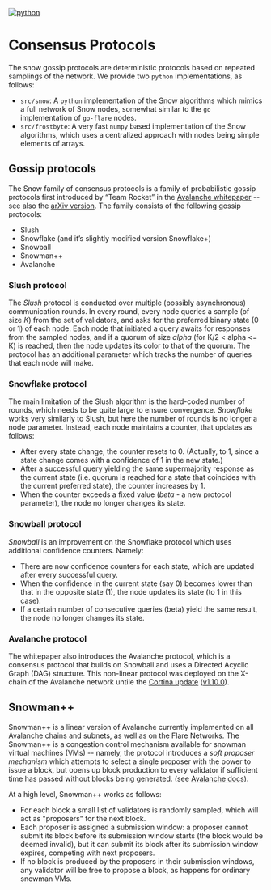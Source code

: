 [![python](https://img.shields.io/badge/Python-3.11-3776AB.svg?style=flat&logo=python&logoColor=white)](https://www.python.org)

# Consensus Protocols

The snow gossip protocols are deterministic protocols based on repeated samplings of the network.
We provide two `python` implementations, as follows:

* `src/snow`: A `python` implementation of the Snow algorithms which mimics a full network of Snow nodes, somewhat similar to the `go` implementation of `go-flare` nodes.
* `src/frostbyte`: A very fast `numpy` based implementation of the Snow algorithms, which uses a centralized approach with nodes being simple elements of arrays.

## Gossip protocols

The Snow family of consensus protocols is a family of probabilistic gossip protocols first introduced by “Team Rocket” in the [Avalanche whitepaper](https://ipfs.io/ipfs/QmUy4jh5mGNZvLkjies1RWM4YuvJh5o2FYopNPVYwrRVGV) -- see also the [arXiv version](https://arxiv.org/pdf/1906.08936). The family consists of the following gossip protocols:

* Slush
* Snowflake (and it’s slightly modified version Snowflake+)
* Snowball
* Snowman++
* Avalanche

### Slush protocol

The *Slush* protocol is conducted over multiple (possibly asynchronous) communication rounds.
In every round, every node queries a sample (of size *K*) from the set of validators, and asks for the preferred binary state (0 or 1) of each node.
Each node that initiated a query awaits for responses from the sampled nodes, and if a quorum of size *alpha* (for K/2 < alpha <= K) is reached, then the node updates its color to that of the quorum.
The protocol has an additional parameter which tracks the number of queries that each node will make.

### Snowflake protocol

The main limitation of the Slush algorithm is the hard-coded number of rounds, which needs to be quite large to ensure convergence.
*Snowflake* works very similarly to Slush, but here the number of rounds is no longer a node parameter.
Instead, each node maintains a counter, that updates as follows:

* After every state change, the counter resets to 0. (Actually, to 1, since a state change comes with a confidence of 1 in the new state.)
* After a successful query yielding the same supermajority response as the current state (i.e. quorum is reached for a state that coincides with the current preferred state), the counter increases by 1.
* When the counter exceeds a fixed value (*beta* - a new protocol parameter), the node no longer changes its state.

### Snowball protocol

*Snowball* is an improvement on the Snowflake protocol which uses additional confidence counters.
Namely:

* There are now confidence counters for each state, which are updated after every successful query.
* When the confidence in the current state (say 0) becomes lower than that in the opposite state (1), the node updates its state (to 1 in this case).
* If a certain number of consecutive queries (beta) yield the same result, the node no longer changes its state.

### Avalanche protocol

The whitepaper also introduces the Avalanche protocol, which is a consensus protocol that builds on Snowball and uses a Directed Acyclic Graph (DAG) structure.
This non-linear protocol was deployed on the X-chain of the Avalanche network untile the [Cortina update](https://medium.com/avalancheavax/cortina-x-chain-linearization-a1d9305553f6) ([v1.10.0](https://github.com/ava-labs/avalanchego/releases/tag/v1.10.0)).

## Snowman++

Snowman++ is a linear version of Avalanche currently implemented on all Avalanche chains and subnets, as well as on the Flare Networks.
The Snowman++ is a congestion control mechanism available for snowman virtual machines (VMs) -- namely, the protocol introduces a *soft proposer mechanism* which attempts to select a single proposer with the power to issue a block, but opens up block production to every validator if sufficient time has passed without blocks being generated.
(see [Avalanche docs](https://github.com/flare-foundation/go-flare/tree/93fd844b1e85366ee9c1c4a3fb9e9399220534cc/avalanchego/vms/proposervm)).

At a high level, Snowman++ works as follows:

* For each block a small list of validators is randomly sampled, which will act as "proposers" for the next block.
* Each proposer is assigned a submission window: a proposer cannot submit its block before its submission window starts (the block would be deemed invalid), but it can submit its block after its submission window expires, competing with next proposers.
* If no block is produced by the proposers in their submission windows, any validator will be free to propose a block, as happens for ordinary snowman VMs.
